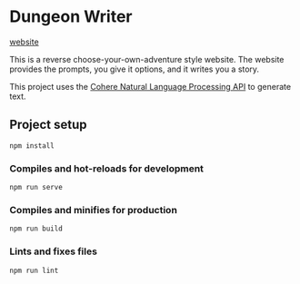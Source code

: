 # Dungeon Writer
[website](https://dungeonstory.com)

This is a reverse choose-your-own-adventure style website. The website provides the prompts, you give it options, and it writes you a story.

This project uses the [Cohere Natural Language Processing API](https://docs.cohere.ai/) to generate text.

## Project setup
```
npm install
```

### Compiles and hot-reloads for development
```
npm run serve
```

### Compiles and minifies for production
```
npm run build
```

### Lints and fixes files
```
npm run lint
```